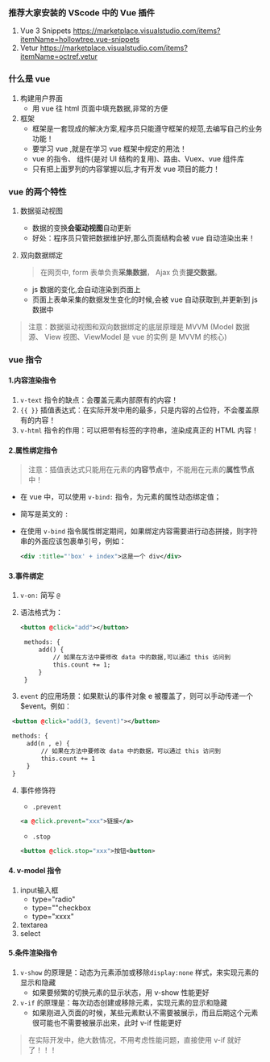 ### 推荐大家安装的 VScode 中的 Vue 插件

1. Vue 3 Snippets     https://marketplace.visualstudio.com/items?itemName=hollowtree.vue-snippets
2. Vetur                    https://marketplace.visualstudio.com/items?itemName=octref.vetur



### 什么是 vue

1. 构建用户界面
    + 用 vue 往 html 页面中填充数据,非常的方便
2. 框架
    + 框架是一套现成的解决方案,程序员只能遵守框架的规范,去编写自己的业务功能！
    + 要学习 vue ,就是在学习 vue 框架中规定的用法！
    + vue 的指令、 组件(是对 UI 结构的复用)、路由、Vuex、vue 组件库
    + 只有把上面罗列的内容掌握以后,才有开发 vue 项目的能力！



### vue 的两个特性

1. 数据驱动视图

    + 数据的变换**会驱动视图**自动更新
    + 好处：程序员只管把数据维护好,那么页面结构会被 vue 自动渲染出来！

2. 双向数据绑定 

   > 在网页中, form 表单负责**采集数据**， Ajax 负责**提交数据**。

    + js 数据的变化,会自动渲染到页面上
    + 页面上表单采集的数据发生变化的时候,会被 vue 自动获取到,并更新到 js 数据中

 >注意：数据驱动视图和双向数据绑定的底层原理是 MVVM (Model 数据源、 View 视图、ViewModel 是 vue 的实例 是 MVVM 的核心)



### vue 指令



#### 1.内容渲染指令

1. `v-text` 指令的缺点：会覆盖元素内部原有的内容！
2. `{{ }}` 插值表达式：在实际开发中用的最多，只是内容的占位符，不会覆盖原有的内容！
3. `v-html` 指令的作用：可以把带有标签的字符串，渲染成真正的 HTML 内容！



#### 2.属性绑定指令

> 注意：插值表达式只能用在元素的**内容节点**中，不能用在元素的**属性节点**中！

+ 在 vue 中，可以使用 `v-bind:` 指令，为元素的属性动态绑定值；

+ 简写是英文的 `:`

+ 在使用 `v-bind` 指令属性绑定期间，如果绑定内容需要进行动态拼接，则字符串的外面应该包裹单引号，例如：
  
  ```xml
  <div :title="'box' + index">这是一个 div</div>
  ```



#### 3.事件绑定

1. `v-on:` 简写 `@`

2. 语法格式为：
   
   ```xml
   <button @click="add"></button>
   
    methods: {
        add() {
            // 如果在方法中要修改 data 中的数据,可以通过 this 访问到
            this.count += 1;
        }
    }
   ```

3.  `event` 的应用场景：如果默认的事件对象 e 被覆盖了，则可以手动传递一个 $event。例如：
   
   ```xml
    <button @click="add(3, $event)"></button>
   
    methods: {
        add(n , e) {
            // 如果在方法中要修改 data 中的数据，可以通过 this 访问到
            this.count += 1
        }
    }
   ```

4. 事件修饰符

   + `.prevent`

    ```xml
    <a @click.prevent="xxx">链接</a>
    ```

   + `.stop`
   
    ```xml
    <button @click.stop="xxx">按钮<button>
    ```



#### 4.  v-model 指令

   1. input输入框
      + type="radio" 
      + type=""checkbox
      + type="xxxx"
   2. textarea
   3. select



#### 5.条件渲染指令
1. `v-show` 的原理是：动态为元素添加或移除`display:none` 样式，来实现元素的显示和隐藏
    + 如果要频繁的切换元素的显示状态，用 v-show 性能更好
2. `v-if` 的原理是：每次动态创建或移除元素，实现元素的显示和隐藏
   + 如果刚进入页面的时候，某些元素默认不需要被展示，而且后期这个元素很可能也不需要被展示出来，此时 v-if 性能更好
> 在实际开发中，绝大数情况，不用考虑性能问题，直接使用 v-if 就好了！！！
